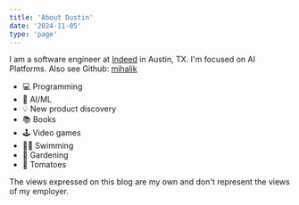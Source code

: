 ```yaml
---
title: 'About Dustin'
date: '2024-11-05'
type: 'page'
---
```


I am a software engineer at [Indeed](http://indeed.com) in Austin, TX. I'm focused on AI Platforms.  Also see Github: [mihalik](https://github.com/mihalik)

- 💻 Programming
- 🤖 AI/ML
- 💡 New product discovery
- 📚 Books
- 🕹️ Video games
- 🏊‍♂️ Swimming
- 🌱 Gardening
- 🍅 Tomatoes

The views expressed on this blog are my own and don't represent the views of my employer.
